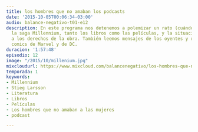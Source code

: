 ```yaml
---
title: los hombres que no amaban los podcasts
date: '2015-10-05T00:06:34-03:00'
audio: balance-negativo-t01-e12
description: En este programa nos detenemos a polemizar un rato (cuándo no) sobre
  la saga Millennium, tanto los libros como las películas, y la situación respecto
  a los derechos de la obra. También leemos mensajes de los oyentes y recomendamos
  comics de Marvel y de DC.
duracion: '1:57:48'
episodio: 12
image: "/2015/10/millenium.jpg"
mixcloudurl: https://www.mixcloud.com/balancenegativo/los-hombres-que-no-amaban-los-podcasts-balance-negativo-t01-e12/
temporada: 1
keywords:
- Millennium
- Stieg Larsson
- Literatura
- Libros
- Películas
- Los hombres que no amaban a las mujeres
- podcast

---
```

